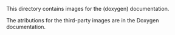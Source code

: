This directory contains images for the (doxygen) documentation.

The atributions for the third-party images are in the Doxygen documentation.   

      
      
      